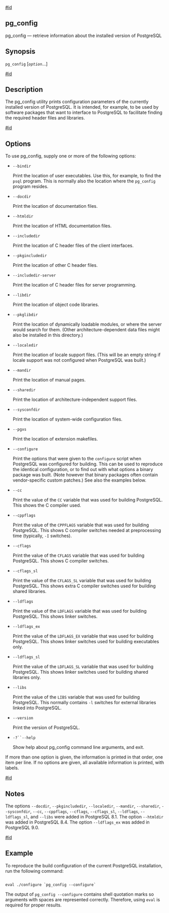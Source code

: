 [#id](#APP-PGCONFIG)

## pg\_config

pg\_config — retrieve information about the installed version of PostgreSQL

## Synopsis

`pg_config` \[*`option`*...]

[#id](#id-1.9.4.12.5)

## Description

The pg\_config utility prints configuration parameters of the currently installed version of PostgreSQL. It is intended, for example, to be used by software packages that want to interface to PostgreSQL to facilitate finding the required header files and libraries.

[#id](#id-1.9.4.12.6)

## Options

To use pg\_config, supply one or more of the following options:

* `--bindir`

  Print the location of user executables. Use this, for example, to find the `psql` program. This is normally also the location where the `pg_config` program resides.

* `--docdir`

  Print the location of documentation files.

* `--htmldir`

  Print the location of HTML documentation files.

* `--includedir`

  Print the location of C header files of the client interfaces.

* `--pkgincludedir`

  Print the location of other C header files.

* `--includedir-server`

  Print the location of C header files for server programming.

* `--libdir`

  Print the location of object code libraries.

* `--pkglibdir`

  Print the location of dynamically loadable modules, or where the server would search for them. (Other architecture-dependent data files might also be installed in this directory.)

* `--localedir`

  Print the location of locale support files. (This will be an empty string if locale support was not configured when PostgreSQL was built.)

* `--mandir`

  Print the location of manual pages.

* `--sharedir`

  Print the location of architecture-independent support files.

* `--sysconfdir`

  Print the location of system-wide configuration files.

* `--pgxs`

  Print the location of extension makefiles.

* `--configure`

  Print the options that were given to the `configure` script when PostgreSQL was configured for building. This can be used to reproduce the identical configuration, or to find out with what options a binary package was built. (Note however that binary packages often contain vendor-specific custom patches.) See also the examples below.

* `--cc`

  Print the value of the `CC` variable that was used for building PostgreSQL. This shows the C compiler used.

* `--cppflags`

  Print the value of the `CPPFLAGS` variable that was used for building PostgreSQL. This shows C compiler switches needed at preprocessing time (typically, `-I` switches).

* `--cflags`

  Print the value of the `CFLAGS` variable that was used for building PostgreSQL. This shows C compiler switches.

* `--cflags_sl`

  Print the value of the `CFLAGS_SL` variable that was used for building PostgreSQL. This shows extra C compiler switches used for building shared libraries.

* `--ldflags`

  Print the value of the `LDFLAGS` variable that was used for building PostgreSQL. This shows linker switches.

* `--ldflags_ex`

  Print the value of the `LDFLAGS_EX` variable that was used for building PostgreSQL. This shows linker switches used for building executables only.

* `--ldflags_sl`

  Print the value of the `LDFLAGS_SL` variable that was used for building PostgreSQL. This shows linker switches used for building shared libraries only.

* `--libs`

  Print the value of the `LIBS` variable that was used for building PostgreSQL. This normally contains `-l` switches for external libraries linked into PostgreSQL.

* `--version`

  Print the version of PostgreSQL.

* `-?``--help`

  Show help about pg\_config command line arguments, and exit.

If more than one option is given, the information is printed in that order, one item per line. If no options are given, all available information is printed, with labels.

[#id](#id-1.9.4.12.7)

## Notes

The options `--docdir`, `--pkgincludedir`, `--localedir`, `--mandir`, `--sharedir`, `--sysconfdir`, `--cc`, `--cppflags`, `--cflags`, `--cflags_sl`, `--ldflags`, `--ldflags_sl`, and `--libs` were added in PostgreSQL 8.1. The option `--htmldir` was added in PostgreSQL 8.4. The option `--ldflags_ex` was added in PostgreSQL 9.0.

[#id](#id-1.9.4.12.8)

## Example

To reproduce the build configuration of the current PostgreSQL installation, run the following command:

```

eval ./configure `pg_config --configure`
```

The output of `pg_config --configure` contains shell quotation marks so arguments with spaces are represented correctly. Therefore, using `eval` is required for proper results.